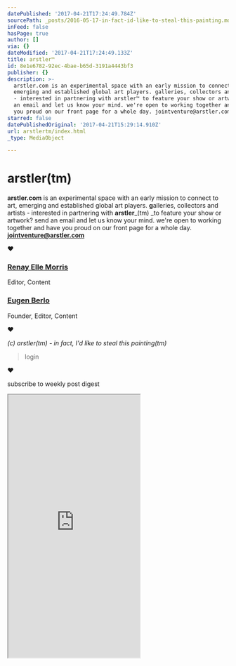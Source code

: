 ```yaml
---
datePublished: '2017-04-21T17:24:49.784Z'
sourcePath: _posts/2016-05-17-in-fact-id-like-to-steal-this-painting.md
inFeed: false
hasPage: true
author: []
via: {}
dateModified: '2017-04-21T17:24:49.133Z'
title: arstler™
id: 8e1e6782-92ec-4bae-b65d-3191a4443bf3
publisher: {}
description: >-
  arstler.com is an experimental space with an early mission to connect to art,
  emerging and established global art players. galleries, collectors and artists
  - interested in partnering with arstler™ to feature your show or artwork? send
  an email and let us know your mind. we're open to working together and have
  you proud on our front page for a whole day. jointventure@arstler.com
starred: false
datePublishedOriginal: '2017-04-21T15:29:14.910Z'
url: arstlertm/index.html
_type: MediaObject

---
```

# arstler(tm)

**arstler.com** is an experimental space with an early mission to connect to art, emerging and established global art players. **g**alleries, collectors and artists - interested in partnering with **arstler**_(tm) _to feature your show or artwork? send an email and let us know your mind. we're open to working together and have you proud on our front page for a whole day. **jointventure@arstler.com**

**♥**

### [Renay Elle Morris][0]

Editor, Content

### [Eugen Berlo][1]

Founder, Editor, Content

**♥**

_(c) arstler(tm) - in fact, I'd like to steal this painting(tm)_

> login

**♥**

subscribe to weekly post digest

<iframe src="https://the-grid.github.io/ed-userhtml/?g=eJwtjEEOwiAQAL-y2cSjArEa05b-pQLCJiwQwFh_r9EeZzKZmR51ZQetGo2h99JGIXi1TEwnk1k08ulZmjgrdR1u4p8jNFNzjJS8xpQRfvaeq3VVo0QIjnzoGi9Kfdv-jk4jr9vxRbaHEQYpyzbBTkrKw4TLvM-XD6pFMKM" height="600" style=""></iframe>



[0]: http://arstler.com/renay-elle-morris/
[1]: http://berlo.net/genu-eugen-berlo/